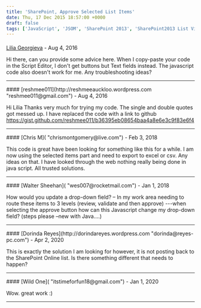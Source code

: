 ```yaml
---
title: 'SharePoint, Approve Selected List Items'
date: Thu, 17 Dec 2015 18:57:00 +0000
draft: false
tags: ['JavaScript', 'JSOM', 'SharePoint 2013', 'SharePoint2013 List View Operations', 'Uncategorized']
---
```



#### 
[Lilia Georgieva](https://plus.google.com/112763614825368741548 "lilya.georgieva@gmail.com") - <time datetime="2016-08-11 08:26:41">Aug 4, 2016</time>

Hi there, can you provide some advice here. When I copy-paste your code in the Script Editor, I don't get buttons but Text fields instead. The javascript code also doesn't work for me. Any troubleshooting ideas?
<hr />
#### 
[reshmee011](http://reshmeeauckloo.wordpress.com "reshmee011@gmail.com") - <time datetime="2016-08-11 15:22:54">Aug 4, 2016</time>

Hi Lilia Thanks very much for trying my code. The single and double quotes got messed up. I have replaced the code with a link to github https://gist.github.com/reshmee011/b36395eb08654baa4a8e6e3c9f83e6f4
<hr />
#### 
[Chris M]( "chrismontgomery@live.com") - <time datetime="2018-02-07 21:42:12">Feb 3, 2018</time>

This code is great have been looking for something like this for a while. I am now using the selected items part and need to export to excel or csv. Any ideas on that. I have looked through the web nothing really being done in java script. All trusted solutions.
<hr />
#### 
[Walter Sheehan]( "wes007@rocketmail.com") - <time datetime="2018-01-29 20:47:56">Jan 1, 2018</time>

How would you update a drop-down field? – In my work area needing to route these items to 3 levels (review, validate and then approve) ---when selecting the approve button how can this Javascript change my drop-down field? (steps please –new with Java....)
<hr />
#### 
[Dorinda Reyes](http://dorindareyes.wordpress.com "dorinda@reyes-pc.com") - <time datetime="2020-04-07 19:25:07">Apr 2, 2020</time>

This is exactly the solution I am looking for however, it is not posting back to the SharePoint Online list. Is there something different that needs to happen?
<hr />
#### 
[Wild One]( "itstimeforfun18@gmail.com") - <time datetime="2020-01-27 00:58:41">Jan 1, 2020</time>

Wow. great work :)
<hr />

